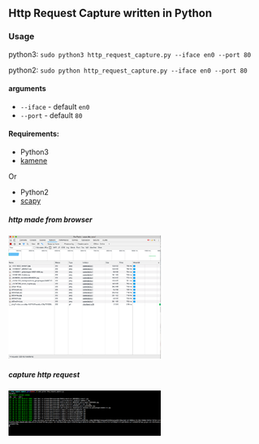 ## Http Request Capture written in Python

### Usage
python3:
`sudo python3 http_request_capture.py --iface en0 --port 80`

python2:
`sudo python http_request_capture.py --iface en0 --port 80`
#### arguments
- `--iface` - default `en0`
- `--port` - default `80`

#### Requirements:
* Python3
* [kamene](https://github.com/phaethon/kamene)


Or


* Python2
* [scapy](https://github.com/secdev/scapy)

##### http made from browser
<img src="https://raw.githubusercontent.com/jacklam718/http-request-capture/master/.github/request-made-from-browser.png" width="300" />

##### capture http request
<img src="https://raw.githubusercontent.com/jacklam718/http-request-capture/master/.github/capture-http-request.png" width="300" />
